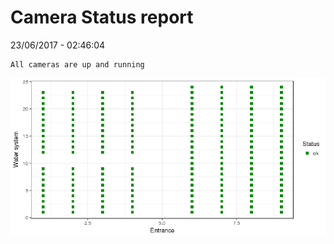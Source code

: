 Camera Status report
================
23/06/2017 - 02:46:04

    All cameras are up and running

![](camreport_files/figure-markdown_github/unnamed-chunk-2-1.png)
